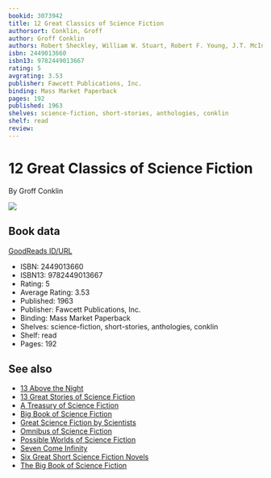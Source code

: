 ```yaml
---
bookid: 3073942
title: 12 Great Classics of Science Fiction
authorsort: Conklin, Groff
author: Groff Conklin
authors: Robert Sheckley, William W. Stuart, Robert F. Young, J.T. McIntosh, Fredric Brown, Zenna Henderson, George Sumner Albee, J.F. Bone, Poul Anderson, Cordwainer Smith, Algis Budrys, A. Bertram Chandler
isbn: 2449013660
isbn13: 9782449013667
rating: 5
avgrating: 3.53
publisher: Fawcett Publications, Inc.
binding: Mass Market Paperback
pages: 192
published: 1963
shelves: science-fiction, short-stories, anthologies, conklin
shelf: read
review: 
---
```


# 12 Great Classics of Science Fiction

By Groff Conklin

![](https://i.gr-assets.com/images/S/compressed.photo.goodreads.com/books/1372952843l/3073942.jpg)

## Book data

[GoodReads ID/URL](https://www.goodreads.com/book/show/3073942)

- ISBN: 2449013660
- ISBN13: 9782449013667
- Rating: 5
- Average Rating: 3.53
- Published: 1963
- Publisher: Fawcett Publications, Inc.
- Binding: Mass Market Paperback
- Shelves: science-fiction, short-stories, anthologies, conklin
- Shelf: read
- Pages: 192


## See also

- [13 Above the Night](13_Above_the_Night.md)
- [13 Great Stories of Science Fiction](13_Great_Stories_of_Science_Fiction.md)
- [A Treasury of Science Fiction](A_Treasury_of_Science_Fiction.md)
- [Big Book of Science Fiction](Big_Book_of_Science_Fiction.md)
- [Great Science Fiction by Scientists](Great_Science_Fiction_by_Scientists.md)
- [Omnibus of Science Fiction](Omnibus_of_Science_Fiction.md)
- [Possible Worlds of Science Fiction](Possible_Worlds_of_Science_Fiction.md)
- [Seven Come Infinity](Seven_Come_Infinity.md)
- [Six Great Short Science Fiction Novels](Six_Great_Short_Science_Fiction_Novels.md)
- [The Big Book of Science Fiction](The_Big_Book_of_Science_Fiction.md)
